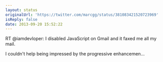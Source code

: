 ```yaml
---
layout: status
originalUrl: 'https://twitter.com/marcgg/status/381083421520723969'
isReply: false
date: 2013-09-20 15:52:22
---
```


RT @iamdevloper: I disabled JavaScript on Gmail and it faxed me all my mail.

I couldn't help being impressed by the progressive enhancemen…

